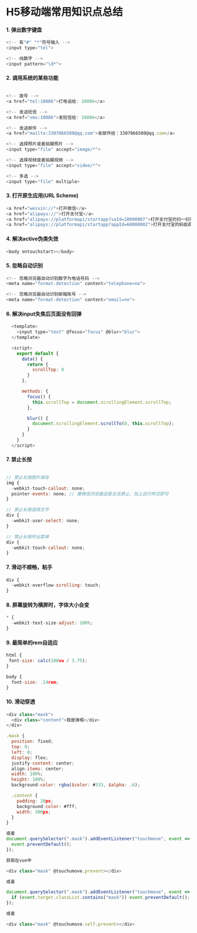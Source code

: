 <!--
 * @Author: wginit
 * @Date: 2019-11-14 17:53:37
 * @LastEditTime: 2019-11-14 18:19:21
 -->

# H5移动端常用知识点总结

#### 1. 弹出数字键盘

```javascript
<!-- 有"#" "*"符号输入 -->
<input type="tel">

<!-- 纯数字 -->
<input pattern="\d*">
```

#### 2. 调用系统的某些功能

```javascript

<!-- 拨号 -->
<a href="tel:10086">打电话给: 10086</a>

<!-- 发送短信 -->
<a href="sms:10086">发短信给: 10086</a>

<!-- 发送邮件 -->
<a href="mailto:3307066500@qq.com">发邮件给：3307066500@qq.com</a>

<!-- 选择照片或者拍摄照片 -->
<input type="file" accept="image/*">

<!-- 选择视频或者拍摄视频 -->
<input type="file" accept="video/*">

<!-- 多选 -->
<input type="file" multiple>

```

#### 3. 打开原生应用(URL Scheme)

```javascript
<a href="weixin://">打开微信</a>
<a href="alipays://">打开支付宝</a>
<a href="alipays://platformapi/startapp?saId=10000007">打开支付宝的扫一扫功能</a>
<a href="alipays://platformapi/startapp?appId=60000002">打开支付宝的蚂蚁森林</a>
```

#### 4. 解决active伪类失效

```javascript
<body ontouchstart></body>

```

#### 5. 忽略自动识别

```javascript
<!-- 忽略浏览器自动识别数字为电话号码 -->
<meta name="format-detection" content="telephone=no">

<!-- 忽略浏览器自动识别邮箱账号 -->
<meta name="format-detection" content="email=no">
```

#### 6. 解决input失焦后页面没有回弹

```javascript
  <template>
    <input type="text" @focus="focus" @blur="blur">
  </template>

  <script>
    export default {
      data() {
        return {
          scrollTop: 0
        }
      },

      methods: {
        focus() {
          this.scrollTop = document.scrollingElement.scrollTop;
        },

        blur() {
          document.scrollingElement.scrollTo(0, this.scrollTop);
        }
      }
    }
  </script>
```

#### 7. 禁止长按

```javascript

// 禁止长按图片保存
img {
  -webkit-touch-callout: none;
  pointer-events: none; // 像微信浏览器还是无法禁止，加上这行样式即可
}

// 禁止长按选择文字
div {
  -webkit-user-select: none;
}

// 禁止长按呼出菜单
div {
  -webkit-touch-callout: none;
}

```

#### 7. 滑动不顺畅，粘手

```javascript
div {
  -webkit-overflow-scrolling: touch;
}

```
#### 8. 屏幕旋转为横屏时，字体大小会变

```javascript
* {
  -webkit-text-size-adjust: 100%;
}
```
#### 9. 最简单的rem自适应

```javascript
html {
 font-size: calc(100vw / 3.75);
}

body {
  font-size: .14rem;
}

```

#### 10. 滑动穿透

```javascript
<div class="mask">
  <div class="content">我是弹框</div>
</div>

.mask {
  position: fixed;
  top: 0;
  left: 0;
  display: flex;
  justify-content: center;
  align-items: center;
  width: 100%;
  height: 100%;
  background-color: rgba($color: #333, $alpha: .6);

  .content {
    padding: 20px;
    background-color: #fff;
    width: 300px;
  }
}

或者
document.querySelector(".mask").addEventListener("touchmove", event => {
  event.preventDefault();
});

获取在vue中

<div class="mask" @touchumove.prevent></div>

或者

document.querySelector(".mask").addEventListener("touchmove", event => {
  if (event.target.classList.contains("mask")) event.preventDefault();
});

或者

<div class="mask" @touchumove.self.prevent></div>

```
